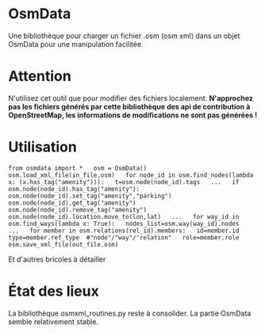 ﻿# OsmData  
Une bibliothèque pour charger un fichier .osm (osm xml) dans un objet OsmData pour une manipulation facilitée.

# Attention 

N'utilisez cet outil que pour modifier des fichiers localement. **N'approchez pas les fichiers générés par cette bibliothèque des api de contribution à OpenStreetMap, les informations de modifications ne sont pas générées !**

# Utilisation

`from osmdata import *  
osm = OsmData()  
osm.load_xml_file(in_file.osm)  
for node_id in osm.find_nodes(lambda x: (x.has_tag("amenity"))):  
   t=osm.node(node_id).tags  
   ...  
   if osm.node(node_id).has_tag("amenity"):  
	   osm.node(node_id).set_tag("amenity","parking")  
	   osm.node(node_id).get_tag("amenity")  
	   osm.node(node_id).remove_tag("amenity")  
	   osm.node(node_id).location.move_to(lon,lat)  
   ...  
for way_id in osm.find_ways(lambda x: True):  
   nodes_list=osm.way(way_id).nodes  
   ...  
for member in osm.relations(rel_id).members:  
   id=member.id  
   type=member.ref_type  #"node"/"way"/"relation"  
   role=member.role
osm.save_xml_file(out_file.osm)  
`

Et d'autres bricoles à détailler


# État des lieux

La bibliothèque osmxml_routines.py reste à consolider. La partie OsmData semble relativement stable.